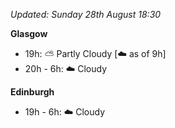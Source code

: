 *Updated: Sunday 28th August 18:30*

**Glasgow**

* 19h: :partly_sunny: Partly Cloudy [:cloud: as of 9h]
* 20h - 6h: :cloud: Cloudy

**Edinburgh**

* 19h - 6h: :cloud: Cloudy
